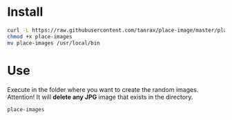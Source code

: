# Install

``` bash
curl -L https://raw.githubusercontent.com/tanrax/place-image/master/place-images -o place-images
chmod +x place-images
mv place-images /usr/local/bin
```

# Use

Execute in the folder where you want to create the random images.
Attention! It will **delete any JPG** image that exists in the directory.

``` bash
place-images
```
